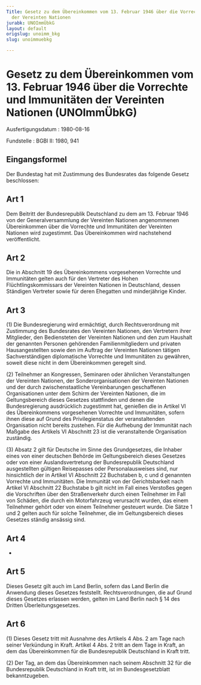 ```yaml
---
Title: Gesetz zu dem Übereinkommen vom 13. Februar 1946 über die Vorrechte und Immunitäten
  der Vereinten Nationen
jurabk: UNOImmÜbkG
layout: default
origslug: unoimm_bkg
slug: unoimmuebkg

---
```


# Gesetz zu dem Übereinkommen vom 13. Februar 1946 über die Vorrechte und Immunitäten der Vereinten Nationen (UNOImmÜbkG)

Ausfertigungsdatum
:   1980-08-16

Fundstelle
:   BGBl II: 1980, 941

## Eingangsformel

Der Bundestag hat mit Zustimmung des Bundesrates das folgende Gesetz
beschlossen:

## Art 1

Dem Beitritt der Bundesrepublik Deutschland zu dem am 13. Februar 1946
von der Generalversammlung der Vereinten Nationen angenommenen
Übereinkommen über die Vorrechte und Immunitäten der Vereinten
Nationen wird zugestimmt. Das Übereinkommen wird nachstehend
veröffentlicht.

## Art 2

Die in Abschnitt 19 des Übereinkommens vorgesehenen Vorrechte und
Immunitäten gelten auch für den Vertreter des Hohen
Flüchtlingskommissars der Vereinten Nationen in Deutschland, dessen
Ständigen Vertreter sowie für deren Ehegatten und minderjährige
Kinder.

## Art 3

(1) Die Bundesregierung wird ermächtigt, durch Rechtsverordnung mit
Zustimmung des Bundesrates den Vereinten Nationen, den Vertretern
ihrer Mitglieder, den Bediensteten der Vereinten Nationen und den zum
Haushalt der genannten Personen gehörenden Familienmitgliedern und
privaten Hausangestellten sowie den im Auftrag der Vereinten Nationen
tätigen Sachverständigen diplomatische Vorrechte und Immunitäten zu
gewähren, soweit diese nicht in dem Übereinkommen geregelt sind.

(2) Teilnehmer an Kongressen, Seminaren oder ähnlichen Veranstaltungen
der Vereinten Nationen, der Sonderorganisationen der Vereinten
Nationen und der durch zwischenstaatliche Vereinbarungen geschaffenen
Organisationen unter dem Schirm der Vereinten Nationen, die im
Geltungsbereich dieses Gesetzes stattfinden und denen die
Bundesregierung ausdrücklich zugestimmt hat, genießen die in Artikel
VI des Übereinkommens vorgesehenen Vorrechte und Immunitäten, sofern
ihnen diese auf Grund des Privilegienstatus der veranstaltenden
Organisation nicht bereits zustehen. Für die Aufhebung der Immunität
nach Maßgabe des Artikels VI Abschnitt 23 ist die veranstaltende
Organisation zuständig.

(3) Absatz 2 gilt für Deutsche im Sinne des Grundgesetzes, die Inhaber
eines von einer deutschen Behörde im Geltungsbereich dieses Gesetzes
oder von einer Auslandsvertretung der Bundesrepublik Deutschland
ausgestellten gültigen Reisepasses oder Personalausweises sind, nur
hinsichtlich der in Artikel VI Abschnitt 22 Buchstaben b, c und d
genannten Vorrechte und Immunitäten. Die Immunität von der
Gerichtsbarkeit nach Artikel VI Abschnitt 22 Buchstabe b gilt nicht im
Fall eines Verstoßes gegen die Vorschriften über den Straßenverkehr
durch einen Teilnehmer im Fall von Schäden, die durch ein
Motorfahrzeug verursacht wurden, das einem Teilnehmer gehört oder von
einem Teilnehmer gesteuert wurde. Die Sätze 1 und 2 gelten auch für
solche Teilnehmer, die im Geltungsbereich dieses Gesetzes ständig
ansässig sind.

## Art 4

-

## Art 5

Dieses Gesetz gilt auch im Land Berlin, sofern das Land Berlin die
Anwendung dieses Gesetzes feststellt. Rechtsverordnungen, die auf
Grund dieses Gesetzes erlassen werden, gelten im Land Berlin nach § 14
des Dritten Überleitungsgesetzes.

## Art 6

(1) Dieses Gesetz tritt mit Ausnahme des Artikels 4 Abs. 2 am Tage
nach seiner Verkündung in Kraft. Artikel 4 Abs. 2 tritt an dem Tage in
Kraft, an dem das Übereinkommen für die Bundesrepublik Deutschland in
Kraft tritt.

(2) Der Tag, an dem das Übereinkommen nach seinem Abschnitt 32 für die
Bundesrepublik Deutschland in Kraft tritt, ist im Bundesgesetzblatt
bekanntzugeben.

